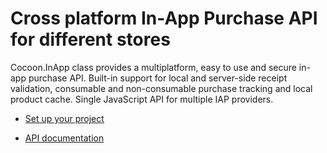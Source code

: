 Cross platform In-App Purchase API for different stores
=========================================================

Cocoon.InApp class provides a multiplatform, easy to use and secure in-app purchase API. Built-in support for local and server-side receipt validation, consumable and non-consumable purchase tracking and local product cache. Single JavaScript API for multiple IAP providers.

* [Set up your project](https://github.com/ludei/atomic-plugins-inapps#javascript-api)

* [API documentation](http://ludei.github.io/cocoon-common/dist/doc/js/Cocoon.InApp.html) 